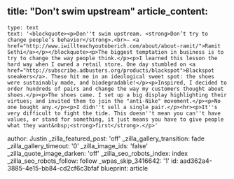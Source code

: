 title: "Don't swim upstream"
article_content:
  -
    type: text
    text: '<blockquote><p>Don''t swim upstream. <strong>Don’t try to change people’s behavior</strong>.<br>– <a href="http://www.iwillteachyoutoberich.com/about/about-ramit/">Ramit Sethi</a></p></blockquote><p>The biggest temptation in business is to try to change the way people think.</p><p>I learned this lesson the hard way when I owned a retail store. One day stumbled on <a href="http://subscribe.adbusters.org/products/blackspot">Blackspot sneakers</a>. These hit me in an ideological sweet spot: the shoes were sustainably made, and biodegradable!</p><p>Inspired, I decided to order hundreds of pairs and change the way my customers thought about shoes.</p><p>The shoes came. I set up a big display highlighting their virtues; and invited them to join the "anti-Nike" movement.</p><p>No one bought any.</p><p>I didn''t sell a single pair.</p><hr><p>It''s very difficult to fight the tide. This doesn''t mean you can''t have values, or stand for something, it just means you have to give people what they want&nbsp;<strong>first</strong>.</p>'
author: Justin
_zilla_featured_post: 'off'
_zilla_gallery_transition: fade
_zilla_gallery_timeout: '0'
_zilla_image_ids: 'false'
_zilla_quote_image_darken: 'off'
_zilla_seo_robots_index: index
_zilla_seo_robots_follow: follow
_wpas_skip_3416642: '1'
id: aad362a4-3885-4e15-bb84-cd2cf6c3bfaf
blueprint: article
